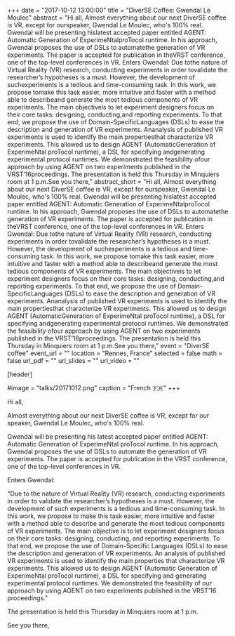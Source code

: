 +++
date = "2017-10-12 13:00:00"
title = "DiverSE Coffee: Gwendal Le Moulec"
abstract = "Hi all, Almost everything about our next DiverSE coffee is VR, except for ourspeaker, Gwendal Le Moulec, who's 100% real. Gwendal will be presenting hislatest accepted paper entitled AGENT: Automatic Generation of ExperimeNtalproTocol runtime. In his approach, Gwendal proposes the use of DSLs to automatethe generation of VR experiments. The paper is accepted for publication in theVRST conference, one of the top-level conferences in VR. Enters Gwendal: Due tothe nature of Virtual Reality (VR) research, conducting experiments in order tovalidate the researcher’s hypotheses is a must. However, the development of suchexperiments is a tedious and time-consuming task. In this work, we propose tomake this task easier, more intuitive and faster with a method able to describeand generate the most tedious components of VR experiments. The main objectiveis to let experiment designers focus on their core tasks: designing, conducting,and reporting experiments. To that end, we propose the use of Domain-SpecificLanguages (DSLs) to ease the description and generation of VR experiments. Ananalysis of published VR experiments is used to identify the main propertiesthat characterize VR experiments. This allowed us to design AGENT (AutomaticGeneration of ExperimeNtal proTocol runtime), a DSL for specifying andgenerating experimental protocol runtimes. We demonstrated the feasibility ofour approach by using AGENT on two experiments published in the VRST’16proceedings. The presentation is held this Thursday in Minquiers room at 1 p.m.See you there,"
abstract_short = "Hi all, Almost everything about our next DiverSE coffee is VR, except for ourspeaker, Gwendal Le Moulec, who's 100% real. Gwendal will be presenting hislatest accepted paper entitled AGENT: Automatic Generation of ExperimeNtalproTocol runtime. In his approach, Gwendal proposes the use of DSLs to automatethe generation of VR experiments. The paper is accepted for publication in theVRST conference, one of the top-level conferences in VR. Enters Gwendal: Due tothe nature of Virtual Reality (VR) research, conducting experiments in order tovalidate the researcher’s hypotheses is a must. However, the development of suchexperiments is a tedious and time-consuming task. In this work, we propose tomake this task easier, more intuitive and faster with a method able to describeand generate the most tedious components of VR experiments. The main objectiveis to let experiment designers focus on their core tasks: designing, conducting,and reporting experiments. To that end, we propose the use of Domain-SpecificLanguages (DSLs) to ease the description and generation of VR experiments. Ananalysis of published VR experiments is used to identify the main propertiesthat characterize VR experiments. This allowed us to design AGENT (AutomaticGeneration of ExperimeNtal proTocol runtime), a DSL for specifying andgenerating experimental protocol runtimes. We demonstrated the feasibility ofour approach by using AGENT on two experiments published in the VRST’16proceedings. The presentation is held this Thursday in Minquiers room at 1 p.m.See you there,"
event = "DiverSE coffee"
event_url = ""
location = "Rennes, France"
selected = false
math = false
url_pdf = ""
url_slides = ""
url_video = ""


[header]

#image = "talks/20171012.png"
caption = "French :fr:"
+++


Hi all,

Almost everything about our next DiverSE coffee is VR, except for our speaker, Gwendal Le Moulec, who's 100% real.

Gwendal will be presenting his latest accepted paper entitled AGENT: Automatic Generation of ExperimeNtal proTocol runtime.
In his approach, Gwendal proposes the use of DSLs to automate the generation of VR experiments.
The paper is accepted for publication in the VRST conference, one of the top-level conferences in VR.

Enters Gwendal:

"Due to the nature of Virtual Reality (VR) research, conducting experiments in order to validate the researcher’s hypotheses is a must.
However, the development of such experiments is a tedious and time-consuming task.
In this work, we propose to make this task easier, more intuitive and faster with a method able to describe and generate the most tedious components of VR experiments.
The main objective is to let experiment designers focus on their core tasks: designing, conducting, and reporting experiments.
To that end, we propose the use of Domain-Specific Languages (DSLs) to ease the description and generation of VR experiments.
An analysis of published VR experiments is used to identify the main properties that characterize VR experiments.
This allowed us to design AGENT (Automatic Generation of ExperimeNtal proTocol runtime), a DSL for specifying and generating experimental protocol runtimes.
We demonstrated the feasibility of our approach by using AGENT on two experiments published in the VRST’16 proceedings."

The presentation is held this Thursday in Minquiers room at 1 p.m.

See you there,
